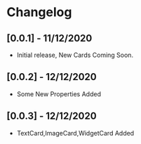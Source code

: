 # Changelog

## [0.0.1] - 11/12/2020

* Initial release, New Cards Coming Soon.

## [0.0.2] - 12/12/2020

* Some New Properties Added

## [0.0.3] - 12/12/2020

* TextCard,ImageCard,WidgetCard Added